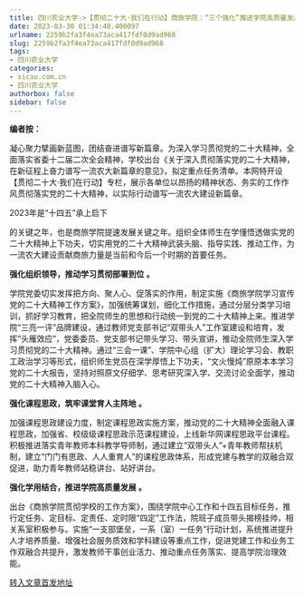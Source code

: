 ```yaml
---
title: 四川农业大学->【贯彻二十大·我们在行动】商旅学院：“三个强化”推进学院高质量发展 | sicau.com.cn
date: 2023-03-30 01:34:48.406097
urlname: 2259b2fa3f4ea73aca417fdf0d9ad968
slug: 2259b2fa3f4ea73aca417fdf0d9ad968
tags: 
- 四川农业大学
categories:
- sicau.com.cn
- 四川农业大学
authorbox: false
sidebar: false
---
```

**编者按：**

凝心聚力擘画新蓝图，团结奋进谱写新篇章。为深入学习贯彻党的二十大精神，全面落实省委十二届二次全会精神，学校出台《关于深入贯彻落实党的二十大精神，在新征程上奋力谱写一流农大新篇章的意见》，拟定重点任务清单。本网特开设【贯彻二十大·我们在行动】专栏，展示各单位以昂扬的精神状态、务实的工作作风贯彻落实党的二十大精神，以实际行动谱写一流农大建设新篇章。

2023年是“十四五”承上启下
<!--more-->
的关键之年，也是商旅学院提速发展关键之年。组织全体师生在学懂悟透做实党的二十大精神上下功夫，切实用党的二十大精神武装头脑、指导实践、推动工作，为一流农大建设贡献商旅力量是当前和今后一个时期的首要任务。  

**强化组织领导，推动学习贯彻部署到位** **。**

学院党委切实发挥把方向、聚人心、促落实的作用，制定实施《商旅学院学习宣传党的二十大精神工作方案》，加强统筹谋划，细化工作措施，通过分层分类学习培训，抓好学习教育，把全院师生的思想和行动统一到党的二十大精神上来。推进学院“三亮一评”品牌建设，通过教师党支部书记“双带头人”工作室建设和培育，发挥“头雁效应”，党委委员、党支部书记带头学习、带头宣讲，推动全院师生深入学习贯彻党的二十大精神。通过“三会一课”、学院中心组（扩大）理论学习会、教职工政治学习等形式，组织师生党员在深学厚悟上下功夫，“文火慢炖”原原本本学习党的二十大报告，坚持对照原文仔细学、思考研究深入学、交流讨论全面学，推动党的二十大精神入脑入心。

**强化课程思政，筑牢课堂育人主阵地** **。**

加强课程思政建设力度，制定课程思政实施方案，推动党的二十大精神全面融入课程思政，加强省、校级级课程思政示范课程建设，上线新华网课程思政平台课程。积极推进落实青年教师本科教学导师制，通过建立“双带头人”+青年教师帮扶机制，建立“门门有思政、人人重育人”的课程思政体系，形成党建与教学的双融合双促进，助力青年教师站稳讲台、站好讲台。

**强化学用结合，推进学院高质量发展** **。**

出台《商旅学院贯彻学校的工作方案》，围绕学院中心工作和十四五目标任务，推行定任务、定目标、定责任、定时限“四定”工作法，院班子成员带头揭榜挂帅，相关系室积极参与。实施“一支部堡垒，一系（室）一任务”行动计划，系统推进提升人才培养质量、增强社会服务质效和学科建设等重点工作，促进党建工作和业务工作双融合共提升，激发教师干事创业活力、推动重点任务落实、提高学院治理效能。



[转入文章首发地址](https://news.sicau.edu.cn/info/1135/71585.htm)